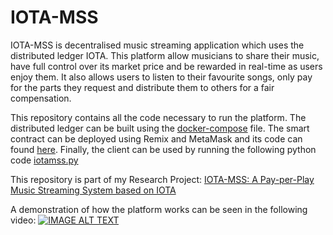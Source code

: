 # IOTA-MSS

IOTA-MSS is decentralised music streaming application which uses the distributed ledger IOTA. This platform allow musicians to share their music, have full control over its market price and be rewarded in real-time as users enjoy them. It also allows users to listen to their favourite
songs, only pay for the parts they request and distribute them to others for a fair compensation.

This repository contains all the code necessary to run the platform. The distributed ledger can be built using the [docker-compose](docker-compose.yml) file. The smart contract can be deployed using Remix and MetaMask and its code can found [here](contract/Platform.sol). Finally, the client can be used by running the following python code [iotamss.py](iotamss.py)

This repository is part of my Research Project: [IOTA-MSS: A Pay-per-Play Music Streaming System based on IOTA](IOTA_MSS_Research_Final.pdf)

A demonstration of how the platform works can be seen in the following video:
[![IMAGE ALT TEXT](https://i.ytimg.com/vi/HdMOxa9aIfg/hqdefault.jpg?sqp=-oaymwE2CNACELwBSFXyq4qpAygIARUAAIhCGAFwAcABBvABAfgB_gmAAtAFigIMCAAQARhfIF8oXzAP&rs=AOn4CLDRQU81XC1esQ_2sJhAuSXaMYn6jQ)](https://youtu.be/HdMOxa9aIfg "IOTA-MSS demo video")
